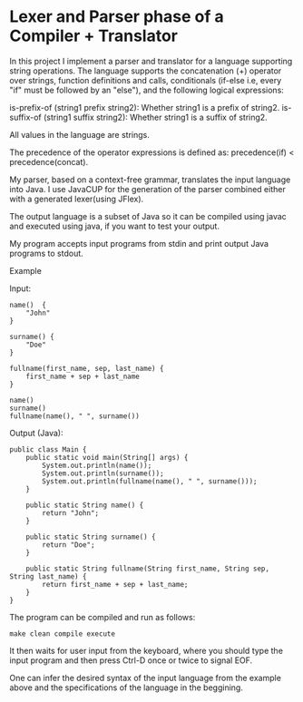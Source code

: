 # Lexer and Parser phase of a Compiler + Translator 

In this project I implement a parser and translator for a language supporting string operations. 
The language supports the concatenation (+) operator over strings, function definitions and calls, conditionals (if-else i.e, every "if" must be followed by an "else"), and the following logical expressions:

is-prefix-of (string1 prefix string2): Whether string1 is a prefix of string2.
is-suffix-of (string1 suffix string2): Whether string1 is a suffix of string2.

All values in the language are strings.

The precedence of the operator expressions is defined as: precedence(if) < precedence(concat).

My parser, based on a context-free grammar, translates the input language into Java. I use JavaCUP for the generation of the parser combined either with a generated lexer(using JFlex).

The output language is a subset of Java so it can be compiled using javac and executed using java, if you want to test your output.

My program accepts input programs from stdin and print output Java programs to stdout.


Example

Input:

    name()  {
        "John"
    }

    surname() {
        "Doe"
    }

    fullname(first_name, sep, last_name) {
        first_name + sep + last_name
    }

    name()
    surname()
    fullname(name(), " ", surname())

Output (Java):

    public class Main {
        public static void main(String[] args) {
            System.out.println(name());
            System.out.println(surname());
            System.out.println(fullname(name(), " ", surname()));
        }

        public static String name() {
            return "John";
        }

        public static String surname() {
            return "Doe";
        }

        public static String fullname(String first_name, String sep, String last_name) {
            return first_name + sep + last_name;
        }
    }
    
    
The program can be compiled and run as follows:

    make clean compile execute
    
It then waits for user input from the keyboard, where you should type the input program and then press Ctrl-D once or twice to signal EOF. 
    
One can infer the desired syntax of the input language from the example above and the specifications of the language in the beggining.

